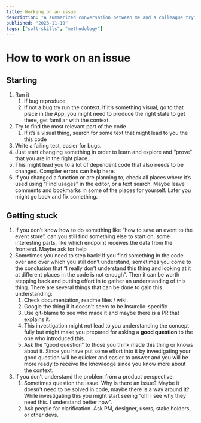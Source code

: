 ```yaml
---
title: Working on an issue 
description: "A summarized conversation between me and a colleague trying to answer the question \"How to start working with an issue?\""
published: "2023-11-19"
tags: ["soft-skills", "methodology"]
---
```

# How to work on an issue

## Starting

1. Run it
    1. If bug reproduce
    2. If not a bug try run the context. If it’s something visual, go to that place in the App, you might need to produce the right state to get there, get familiar with the context.
2. Try to find the most relevant part of the code
    1. If it’s a visual thing, search for some text that might lead to you the this code
3. Write a failing test, easier for bugs.
4. Just start changing something in order to learn and explore and “prove“ that you are in the right place.
5. This might lead you to a lot of dependent code that also needs to be changed. Compiler errors can help here.
6. If you changed a function or are planning to, check all places where it’s used using “Find usages” in the editor, or a text search. Maybe leave comments and bookmarks in some of the places for yourself. Later you might go back and fix something.

## Getting stuck

1. If you don’t know how to do something like “how to save an event to the event store”, can you still find something else to start on, some interesting parts, like which endpoint receives the data from the frontend. Maybe ask for help
2. Sometimes you need to step back: If you find something in the code over and over which you still don’t understand, sometimes you come to the conclusion that “I really don’t understand this thing and looking at it at different places in the code is not enough”. Then it can be worth stepping back and putting effort in to gather an understanding of this thing. There are several things that can be done to gain this understanding:
    1. Check documentation, readme files / wiki.
    2. Google the thing if it doesn't seem to be Insurello-specific
    3. Use git-blame to see who made it and maybe there is a PR that explains it.
    4. This investigation might not lead to you understanding the concept fully but might make you prepared for asking a **good question** to the one who introduced this.
    5. Ask the “good question” to those you think made this thing or knows about it. Since you have put some effort into it by investigating your good question will be quicker and easier to answer and you will be more ready to receive the knowledge since you know more about the context.
3. If you don’t understand the problem from a product perspective:
    1. Sometimes question the issue. Why is there an issue? Maybe it doesn't need to be solved in code, maybe there is a way around it? While investigating this you might start seeing “oh! I see why they need this. I understand better now”.
    2. Ask people for clarification. Ask PM, designer, users, stake holders, or other devs.